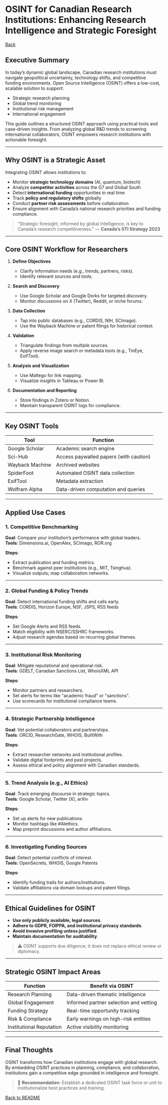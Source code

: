 # OSINT for Canadian Research Institutions: Enhancing Research Intelligence and Strategic Foresight

[Back](../README.md)

## Executive Summary

In today’s dynamic global landscape, Canadian research institutions must navigate geopolitical uncertainty, technology shifts, and competitive funding environments. Open Source Intelligence (OSINT) offers a low-cost, scalable solution to support:

- Strategic research planning
- Global trend monitoring
- Institutional risk management
- International engagement

This guide outlines a structured OSINT approach using practical tools and case-driven insights. From analyzing global R&D trends to screening international collaborators, OSINT empowers research institutions with actionable foresight.

---

## Why OSINT is a Strategic Asset

Integrating OSINT allows institutions to:

- Monitor **strategic technology domains** (AI, quantum, biotech)
- Analyze **competitor activities** across the G7 and Global South
- Detect **international funding** opportunities in real time
- Track **policy and regulatory shifts** globally
- Conduct **partner risk assessments** before collaboration
- Ensure alignment with Canada’s national research priorities and funding compliance.


> "Strategic foresight, informed by global intelligence, is key to Canada’s research competitiveness." — **Canada’s STI Strategy 2023**

---

## Core OSINT Workflow for Researchers

1. **Define Objectives**  
   - Clarify information needs (e.g., trends, partners, risks).
   - Identify relevant sources and tools.

2. **Search and Discovery**  
   - Use Google Scholar and Google Dorks for targeted discovery.  
   - Monitor discussions on X (Twitter), Reddit, or niche forums.

3. **Data Collection**  
   - Tap into public databases (e.g., CORDIS, NIH, SCImago).  
   - Use the Wayback Machine or patent filings for historical context.

4. **Validation**  
   - Triangulate findings from multiple sources.  
   - Apply reverse image search or metadata tools (e.g., TinEye, ExifTool).

5. **Analysis and Visualization**  
   - Use Maltego for link mapping.  
   - Visualize insights in Tableau or Power BI.

6. **Documentation and Reporting**  
   - Store findings in Zotero or Notion.  
   - Maintain transparent OSINT logs for compliance.

---

## Key OSINT Tools

| Tool               | Function                                 |
|--------------------|------------------------------------------|
| Google Scholar     | Academic search engine                   |
| Sci-Hub            | Access paywalled papers (with caution)   |
| Wayback Machine    | Archived websites                        |
| SpiderFoot         | Automated OSINT data collection          |
| ExifTool           | Metadata extraction                      |
| Wolfram Alpha      | Data-driven computation and queries      |

---

## Applied Use Cases

### 1. Competitive Benchmarking

**Goal**: Compare your institution’s performance with global leaders.  
**Tools**: Dimensions.ai, OpenAlex, SCImago, ROR.org

**Steps**:
- Extract publication and funding metrics.
- Benchmark against peer institutions (e.g., MIT, Tsinghua).
- Visualize outputs; map collaboration networks.

---

### 2. Global Funding & Policy Trends

**Goal**: Detect international funding shifts and calls early.  
**Tools**: CORDIS, Horizon Europe, NSF, JSPS, RSS feeds

**Steps**:
- Set Google Alerts and RSS feeds.
- Match eligibility with NSERC/SSHRC frameworks.
- Adjust research agendas based on recurring global themes.

---

### 3. Institutional Risk Monitoring

**Goal**: Mitigate reputational and operational risk.  
**Tools**: GDELT, Canadian Sanctions List, WhoisXML API

**Steps**:
- Monitor partners and researchers.
- Set alerts for terms like "academic fraud" or "sanctions".
- Use scorecards for institutional compliance teams.

---

### 4. Strategic Partnership Intelligence

**Goal**: Vet potential collaborators and partnerships.  
**Tools**: ORCID, ResearchGate, WHOIS, BuiltWith

**Steps**:
- Extract researcher networks and institutional profiles.
- Validate digital footprints and past projects.
- Assess ethical and policy alignment with Canadian standards.

---

### 5. Trend Analysis (e.g., AI Ethics)

**Goal**: Track emerging discourse in strategic topics.  
**Tools**: Google Scholar, Twitter (X), arXiv

**Steps**:
- Set up alerts for new publications.
- Monitor hashtags like #AIethics.
- Map preprint discussions and author affiliations.

---

### 6. Investigating Funding Sources

**Goal**: Detect potential conflicts of interest.  
**Tools**: OpenSecrets, WHOIS, Google Patents

**Steps**:
- Identify funding trails for authors/institutions.
- Validate affiliations via domain lookups and patent filings.

---

## Ethical Guidelines for OSINT

- **Use only publicly available, legal sources**.
- **Adhere to GDPR, FOIPPA, and institutional privacy standards**.
- **Avoid invasive profiling unless justified**.
- **Maintain documentation for auditability**.

> ⚠️ OSINT supports due diligence; it does not replace ethical review or diplomacy.

---

## Strategic OSINT Impact Areas

| Function                   | Benefit via OSINT                            |
|----------------------------|----------------------------------------------|
| Research Planning          | Data-driven thematic intelligence            |
| Global Engagement          | Informed partner selection and vetting       |
| Funding Strategy           | Real-time opportunity tracking               |
| Risk & Compliance          | Early warnings on high-risk entities         |
| Institutional Reputation   | Active visibility monitoring                 |

---

## Final Thoughts

OSINT transforms how Canadian institutions engage with global research. By embedding OSINT practices in planning, compliance, and collaboration, institutions gain a competitive edge grounded in intelligence and foresight.


> 📌 **Recommendation**: Establish a dedicated OSINT task force or unit to institutionalize best practices and training.

[Back to README](../README.md)
